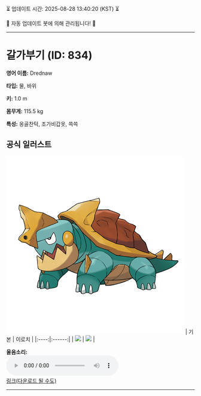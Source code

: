 
⏳ 업데이트 시간: 2025-08-28 13:40:20 (KST) ⏳

🤖 자동 업데이트 봇에 의해 관리됩니다! 🤖

---

# 갈가부기 (ID: 834)
**영어 이름:** Drednaw

**타입:** 물, 바위

**키:** 1.0 m

**몸무게:** 115.5 kg

**특성:** 옹골찬턱, 조가비갑옷, 쓱쓱

## 공식 일러스트
![](https://raw.githubusercontent.com/PokeAPI/sprites/master/sprites/pokemon/other/official-artwork/834.png)
| 기본 | 이로치 |
|:----:|:------:|
| <img src="http://play.pokemonshowdown.com/sprites/ani/drednaw.gif" width="200"> | <img src="http://play.pokemonshowdown.com/sprites/ani-shiny/drednaw.gif" width="200"> |

**울음소리:**<br><audio controls src="https://raw.githubusercontent.com/PokeAPI/cries/main/cries/pokemon/latest/834.ogg"></audio><br> [링크(다운로드 될 수도)](https://raw.githubusercontent.com/PokeAPI/cries/main/cries/pokemon/latest/834.ogg)


---

